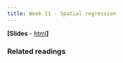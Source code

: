 ```yaml
---
title: Week 11 - Spatial regression
---
```


**[Slides** - [html](../revealjs/intro_esda1.html)**]**

### Related readings


